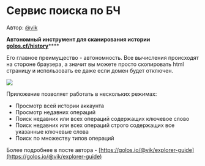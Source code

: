 # Сервис поиска по БЧ

Автор: [@vik](https://golos.id/@vik)

**Автономный инструмент для сканирования истории** [**golos.cf/history**](https://golos.cf/history/)\*\*\*\*

Его главное преимущество - автономность. Все вычисления происходят на стороне браузера, а значит вы можете просто скопировать html страницу и использовать ее даже если домен будет отключен.

![](https://img.golos.io/proxy/https://i.imgur.com/8TsLyRd.gif)

Приложение позволяет работать в нескольких режимах:

* Просмотр всей истории аккаунта
* Просмотр недавних операций
* Поиск недавних или всех операций содержащих ключевое слово
* Поиск недавних или всех операций строго содержащих все указанные ключевые слова
* Поиск по множеству типов операций

Более подробнее в посте автора - [https://golos.io/@vik/explorer-guide](https://golos.io/@vik/explorer-guide)

